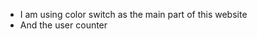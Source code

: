 <ul>
  <li>I am using color switch as the main part of this website</li>
  <li>And the user counter</li>
</ul>
